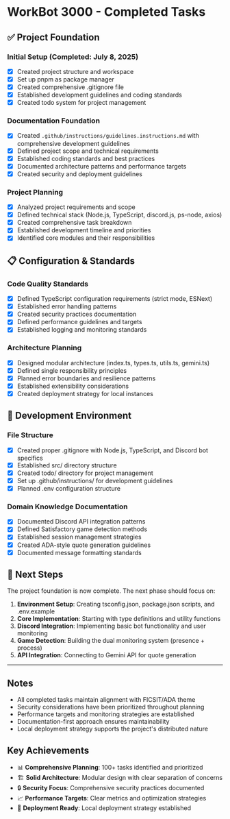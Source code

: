 # WorkBot 3000 - Completed Tasks

## ✅ Project Foundation

### Initial Setup (Completed: July 8, 2025)

- [x] Created project structure and workspace
- [x] Set up pnpm as package manager
- [x] Created comprehensive .gitignore file
- [x] Established development guidelines and coding standards
- [x] Created todo system for project management

### Documentation Foundation

- [x] Created `.github/instructions/guidelines.instructions.md` with comprehensive development guidelines
- [x] Defined project scope and technical requirements
- [x] Established coding standards and best practices
- [x] Documented architecture patterns and performance targets
- [x] Created security and deployment guidelines

### Project Planning

- [x] Analyzed project requirements and scope
- [x] Defined technical stack (Node.js, TypeScript, discord.js, ps-node, axios)
- [x] Created comprehensive task breakdown
- [x] Established development timeline and priorities
- [x] Identified core modules and their responsibilities

## 📋 Configuration & Standards

### Code Quality Standards

- [x] Defined TypeScript configuration requirements (strict mode, ESNext)
- [x] Established error handling patterns
- [x] Created security practices documentation
- [x] Defined performance guidelines and targets
- [x] Established logging and monitoring standards

### Architecture Planning

- [x] Designed modular architecture (index.ts, types.ts, utils.ts, gemini.ts)
- [x] Defined single responsibility principles
- [x] Planned error boundaries and resilience patterns
- [x] Established extensibility considerations
- [x] Created deployment strategy for local instances

## 🔧 Development Environment

### File Structure

- [x] Created proper .gitignore with Node.js, TypeScript, and Discord bot specifics
- [x] Established src/ directory structure
- [x] Created todo/ directory for project management
- [x] Set up .github/instructions/ for development guidelines
- [x] Planned .env configuration structure

### Domain Knowledge Documentation

- [x] Documented Discord API integration patterns
- [x] Defined Satisfactory game detection methods
- [x] Established session management strategies
- [x] Created ADA-style quote generation guidelines
- [x] Documented message formatting standards

## 🎯 Next Steps

The project foundation is now complete. The next phase should focus on:

1. **Environment Setup**: Creating tsconfig.json, package.json scripts, and .env.example
2. **Core Implementation**: Starting with type definitions and utility functions
3. **Discord Integration**: Implementing basic bot functionality and user monitoring
4. **Game Detection**: Building the dual monitoring system (presence + process)
5. **API Integration**: Connecting to Gemini API for quote generation

---

## Notes

- All completed tasks maintain alignment with FICSIT/ADA theme
- Security considerations have been prioritized throughout planning
- Performance targets and monitoring strategies are established
- Documentation-first approach ensures maintainability
- Local deployment strategy supports the project's distributed nature

## Key Achievements

- 📊 **Comprehensive Planning**: 100+ tasks identified and prioritized
- 🏗️ **Solid Architecture**: Modular design with clear separation of concerns
- 🔒 **Security Focus**: Comprehensive security practices documented
- 📈 **Performance Targets**: Clear metrics and optimization strategies
- 🚀 **Deployment Ready**: Local deployment strategy established

